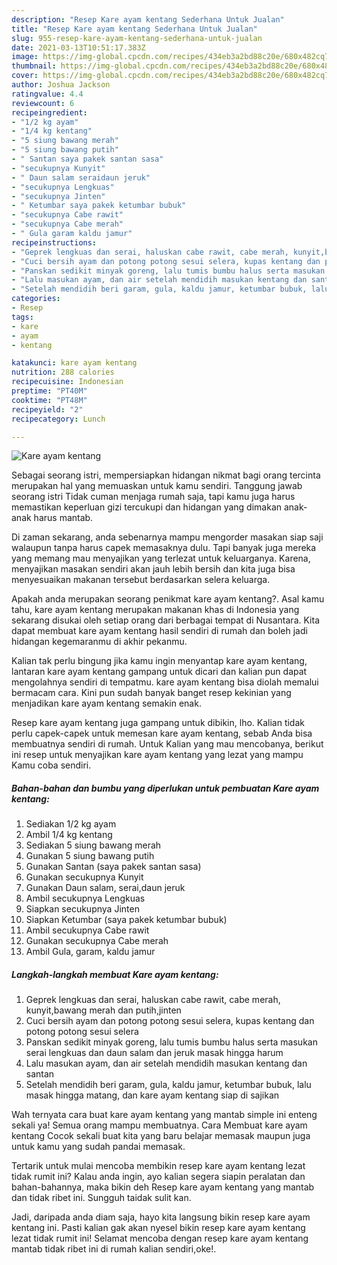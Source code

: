 ```yaml
---
description: "Resep Kare ayam kentang Sederhana Untuk Jualan"
title: "Resep Kare ayam kentang Sederhana Untuk Jualan"
slug: 955-resep-kare-ayam-kentang-sederhana-untuk-jualan
date: 2021-03-13T10:51:17.383Z
image: https://img-global.cpcdn.com/recipes/434eb3a2bd88c20e/680x482cq70/kare-ayam-kentang-foto-resep-utama.jpg
thumbnail: https://img-global.cpcdn.com/recipes/434eb3a2bd88c20e/680x482cq70/kare-ayam-kentang-foto-resep-utama.jpg
cover: https://img-global.cpcdn.com/recipes/434eb3a2bd88c20e/680x482cq70/kare-ayam-kentang-foto-resep-utama.jpg
author: Joshua Jackson
ratingvalue: 4.4
reviewcount: 6
recipeingredient:
- "1/2 kg ayam"
- "1/4 kg kentang"
- "5 siung bawang merah"
- "5 siung bawang putih"
- " Santan saya pakek santan sasa"
- "secukupnya Kunyit"
- " Daun salam seraidaun jeruk"
- "secukupnya Lengkuas"
- "secukupnya Jinten"
- " Ketumbar saya pakek ketumbar bubuk"
- "secukupnya Cabe rawit"
- "secukupnya Cabe merah"
- " Gula garam kaldu jamur"
recipeinstructions:
- "Geprek lengkuas dan serai, haluskan cabe rawit, cabe merah, kunyit,bawang merah dan putih,jinten"
- "Cuci bersih ayam dan potong potong sesui selera, kupas kentang dan potong potong sesui selera"
- "Panskan sedikit minyak goreng, lalu tumis bumbu halus serta masukan serai lengkuas dan daun salam dan jeruk masak hingga harum"
- "Lalu masukan ayam, dan air setelah mendidih masukan kentang dan santan"
- "Setelah mendidih beri garam, gula, kaldu jamur, ketumbar bubuk, lalu masak hingga matang, dan kare ayam kentang siap di sajikan"
categories:
- Resep
tags:
- kare
- ayam
- kentang

katakunci: kare ayam kentang 
nutrition: 288 calories
recipecuisine: Indonesian
preptime: "PT40M"
cooktime: "PT48M"
recipeyield: "2"
recipecategory: Lunch

---
```



![Kare ayam kentang](https://img-global.cpcdn.com/recipes/434eb3a2bd88c20e/680x482cq70/kare-ayam-kentang-foto-resep-utama.jpg)

Sebagai seorang istri, mempersiapkan hidangan nikmat bagi orang tercinta merupakan hal yang memuaskan untuk kamu sendiri. Tanggung jawab seorang istri Tidak cuman menjaga rumah saja, tapi kamu juga harus memastikan keperluan gizi tercukupi dan hidangan yang dimakan anak-anak harus mantab.

Di zaman  sekarang, anda sebenarnya mampu mengorder masakan siap saji walaupun tanpa harus capek memasaknya dulu. Tapi banyak juga mereka yang memang mau menyajikan yang terlezat untuk keluarganya. Karena, menyajikan masakan sendiri akan jauh lebih bersih dan kita juga bisa menyesuaikan makanan tersebut berdasarkan selera keluarga. 



Apakah anda merupakan seorang penikmat kare ayam kentang?. Asal kamu tahu, kare ayam kentang merupakan makanan khas di Indonesia yang sekarang disukai oleh setiap orang dari berbagai tempat di Nusantara. Kita dapat membuat kare ayam kentang hasil sendiri di rumah dan boleh jadi hidangan kegemaranmu di akhir pekanmu.

Kalian tak perlu bingung jika kamu ingin menyantap kare ayam kentang, lantaran kare ayam kentang gampang untuk dicari dan kalian pun dapat mengolahnya sendiri di tempatmu. kare ayam kentang bisa diolah memalui bermacam cara. Kini pun sudah banyak banget resep kekinian yang menjadikan kare ayam kentang semakin enak.

Resep kare ayam kentang juga gampang untuk dibikin, lho. Kalian tidak perlu capek-capek untuk memesan kare ayam kentang, sebab Anda bisa membuatnya sendiri di rumah. Untuk Kalian yang mau mencobanya, berikut ini resep untuk menyajikan kare ayam kentang yang lezat yang mampu Kamu coba sendiri.

<!--inarticleads1-->

##### Bahan-bahan dan bumbu yang diperlukan untuk pembuatan Kare ayam kentang:

1. Sediakan 1/2 kg ayam
1. Ambil 1/4 kg kentang
1. Sediakan 5 siung bawang merah
1. Gunakan 5 siung bawang putih
1. Gunakan  Santan (saya pakek santan sasa)
1. Gunakan secukupnya Kunyit
1. Gunakan  Daun salam, serai,daun jeruk
1. Ambil secukupnya Lengkuas
1. Siapkan secukupnya Jinten
1. Siapkan  Ketumbar (saya pakek ketumbar bubuk)
1. Ambil secukupnya Cabe rawit
1. Gunakan secukupnya Cabe merah
1. Ambil  Gula, garam, kaldu jamur




<!--inarticleads2-->

##### Langkah-langkah membuat Kare ayam kentang:

1. Geprek lengkuas dan serai, haluskan cabe rawit, cabe merah, kunyit,bawang merah dan putih,jinten
1. Cuci bersih ayam dan potong potong sesui selera, kupas kentang dan potong potong sesui selera
1. Panskan sedikit minyak goreng, lalu tumis bumbu halus serta masukan serai lengkuas dan daun salam dan jeruk masak hingga harum
1. Lalu masukan ayam, dan air setelah mendidih masukan kentang dan santan
1. Setelah mendidih beri garam, gula, kaldu jamur, ketumbar bubuk, lalu masak hingga matang, dan kare ayam kentang siap di sajikan




Wah ternyata cara buat kare ayam kentang yang mantab simple ini enteng sekali ya! Semua orang mampu membuatnya. Cara Membuat kare ayam kentang Cocok sekali buat kita yang baru belajar memasak maupun juga untuk kamu yang sudah pandai memasak.

Tertarik untuk mulai mencoba membikin resep kare ayam kentang lezat tidak rumit ini? Kalau anda ingin, ayo kalian segera siapin peralatan dan bahan-bahannya, maka bikin deh Resep kare ayam kentang yang mantab dan tidak ribet ini. Sungguh taidak sulit kan. 

Jadi, daripada anda diam saja, hayo kita langsung bikin resep kare ayam kentang ini. Pasti kalian gak akan nyesel bikin resep kare ayam kentang lezat tidak rumit ini! Selamat mencoba dengan resep kare ayam kentang mantab tidak ribet ini di rumah kalian sendiri,oke!.

